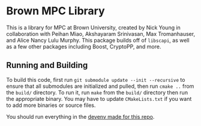 # Brown MPC Library

This is a library for MPC at Brown University, created by Nick Young in collaboration with Peihan Miao, Akshayaram Srinivasan, Max Tromanhauser, and Alice Nancy Lulu Murphy. This package builds off of `libscapi`, as well as a few other packages including Boost, CryptoPP, and more.

## Running and Building

To build this code, first run `git submodule update --init --recursive` to ensure that all submodules are initialized and pulled, then run `cmake ..` from the `build/` directory. To run it, run `make` from the `build/` directory then run the appropriate binary. You may have to update `CMakeLists.txt` if you want to add more binaries or source files.

You should run everything in the [devenv made for this repo](https://github.com/BrownAppliedCryptography/devenv/tree/libscapi).
